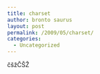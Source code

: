 ```yaml
---
title: charset
author: bronto saurus
layout: post
permalink: /2009/05/charset/
categories:
  - Uncategorized
---
```

čšžČŠŽ